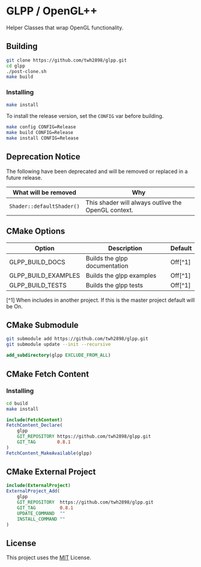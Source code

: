 # GLPP / OpenGL++

Helper Classes that wrap OpenGL functionality.

## Building

```sh
git clone https://github.com/twh2898/glpp.git
cd glpp
./post-clone.sh
make build
```

### Installing

```sh
make install
```

To install the release version, set the `CONFIG` var before building.

```sh
make config CONFIG=Release
make build CONFIG=Release
make install CONFIG=Release
```

## Deprecation Notice

The following have been deprecated and will be removed or replaced in a future
release.

| What will be removed      | Why                                                 |
| ------------------------- | --------------------------------------------------- |
| `Shader::defaultShader()` | This shader will always outlive the OpenGL context. |

## CMake Options

| Option              | Description                   | Default |
| ------------------- | ----------------------------- | ------- |
| GLPP_BUILD_DOCS     | Builds the glpp documentation | Off[^1] |
| GLPP_BUILD_EXAMPLES | Builds the glpp examples      | Off[^1] |
| GLPP_BUILD_TESTS    | Builds the glpp tests         | Off[^1] |

[^1] When includes in another project. If this is the master project default
will be On.

## CMake Submodule

```sh
git submodule add https://github.com/twh2898/glpp.git
git submodule update --init --recursive
```

```cmake
add_subdirectory(glpp EXCLUDE_FROM_ALL)
```

## CMake Fetch Content
### Installing

```sh
cd build
make install
```

```cmake
include(FetchContent)
FetchContent_Declare(
    glpp
    GIT_REPOSITORY https://github.com/twh2898/glpp.git
    GIT_TAG        0.8.1
)
FetchContent_MakeAvailable(glpp)
```

## CMake External Project

```cmake
include(ExternalProject)
ExternalProject_Add(
    glpp
    GIT_REPOSITORY  https://github.com/twh2898/glpp.git
    GIT_TAG         0.8.1
    UPDATE_COMMAND  ""
    INSTALL_COMMAND ""
)
```

## License

This project uses the [MIT](LICENSE) License.
